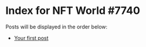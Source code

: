 # Index for NFT World #7740
Posts will be displayed in the order below:

- [Your first post](./001-first.md)

